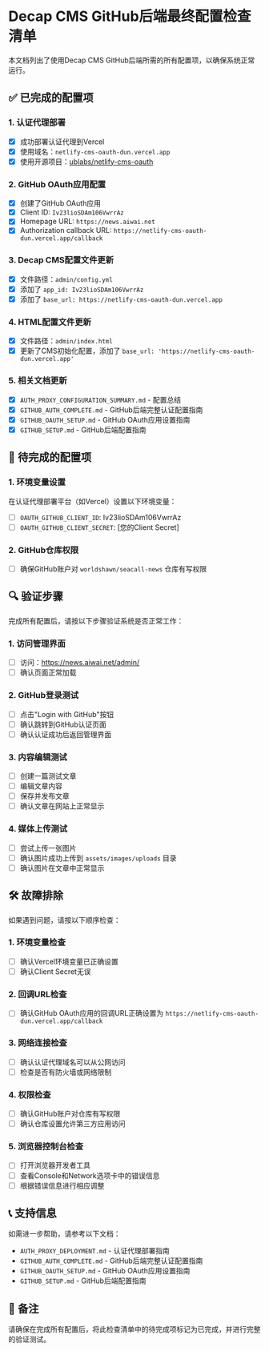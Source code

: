 # Decap CMS GitHub后端最终配置检查清单

本文档列出了使用Decap CMS GitHub后端所需的所有配置项，以确保系统正常运行。

## ✅ 已完成的配置项

### 1. 认证代理部署
- [x] 成功部署认证代理到Vercel
- [x] 使用域名：`netlify-cms-oauth-dun.vercel.app`
- [x] 使用开源项目：[ublabs/netlify-cms-oauth](https://github.com/ublabs/netlify-cms-oauth)

### 2. GitHub OAuth应用配置
- [x] 创建了GitHub OAuth应用
- [x] Client ID: `Iv23lioSDAm106VwrrAz`
- [x] Homepage URL: `https://news.aiwai.net`
- [x] Authorization callback URL: `https://netlify-cms-oauth-dun.vercel.app/callback`

### 3. Decap CMS配置文件更新
- [x] 文件路径：`admin/config.yml`
- [x] 添加了 `app_id: Iv23lioSDAm106VwrrAz`
- [x] 添加了 `base_url: https://netlify-cms-oauth-dun.vercel.app`

### 4. HTML配置文件更新
- [x] 文件路径：`admin/index.html`
- [x] 更新了CMS初始化配置，添加了 `base_url: 'https://netlify-cms-oauth-dun.vercel.app'`

### 5. 相关文档更新
- [x] `AUTH_PROXY_CONFIGURATION_SUMMARY.md` - 配置总结
- [x] `GITHUB_AUTH_COMPLETE.md` - GitHub后端完整认证配置指南
- [x] `GITHUB_OAUTH_SETUP.md` - GitHub OAuth应用设置指南
- [x] `GITHUB_SETUP.md` - GitHub后端配置指南

## 🚧 待完成的配置项

### 1. 环境变量设置
在认证代理部署平台（如Vercel）设置以下环境变量：
- [ ] `OAUTH_GITHUB_CLIENT_ID`: Iv23lioSDAm106VwrrAz
- [ ] `OAUTH_GITHUB_CLIENT_SECRET`: [您的Client Secret]

### 2. GitHub仓库权限
- [ ] 确保GitHub账户对 `worldshawn/seacall-news` 仓库有写权限

## 🔍 验证步骤

完成所有配置后，请按以下步骤验证系统是否正常工作：

### 1. 访问管理界面
- [ ] 访问：https://news.aiwai.net/admin/
- [ ] 确认页面正常加载

### 2. GitHub登录测试
- [ ] 点击"Login with GitHub"按钮
- [ ] 确认跳转到GitHub认证页面
- [ ] 确认认证成功后返回管理界面

### 3. 内容编辑测试
- [ ] 创建一篇测试文章
- [ ] 编辑文章内容
- [ ] 保存并发布文章
- [ ] 确认文章在网站上正常显示

### 4. 媒体上传测试
- [ ] 尝试上传一张图片
- [ ] 确认图片成功上传到 `assets/images/uploads` 目录
- [ ] 确认图片在文章中正常显示

## 🛠️ 故障排除

如果遇到问题，请按以下顺序检查：

### 1. 环境变量检查
- [ ] 确认Vercel环境变量已正确设置
- [ ] 确认Client Secret无误

### 2. 回调URL检查
- [ ] 确认GitHub OAuth应用的回调URL正确设置为 `https://netlify-cms-oauth-dun.vercel.app/callback`

### 3. 网络连接检查
- [ ] 确认认证代理域名可以从公网访问
- [ ] 检查是否有防火墙或网络限制

### 4. 权限检查
- [ ] 确认GitHub账户对仓库有写权限
- [ ] 确认仓库设置允许第三方应用访问

### 5. 浏览器控制台检查
- [ ] 打开浏览器开发者工具
- [ ] 查看Console和Network选项卡中的错误信息
- [ ] 根据错误信息进行相应调整

## 📞 支持信息

如需进一步帮助，请参考以下文档：
- `AUTH_PROXY_DEPLOYMENT.md` - 认证代理部署指南
- `GITHUB_AUTH_COMPLETE.md` - GitHub后端完整认证配置指南
- `GITHUB_OAUTH_SETUP.md` - GitHub OAuth应用设置指南
- `GITHUB_SETUP.md` - GitHub后端配置指南

## 📝 备注

请确保在完成所有配置后，将此检查清单中的待完成项标记为已完成，并进行完整的验证测试。